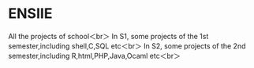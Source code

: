 # ENSIIE
All the projects of school＜br＞
In S1, some projects of the 1st semester,including shell,C,SQL etc＜br＞
In S2, some projects of the 2nd semester,including R,html,PHP,Java,Ocaml etc＜br＞
